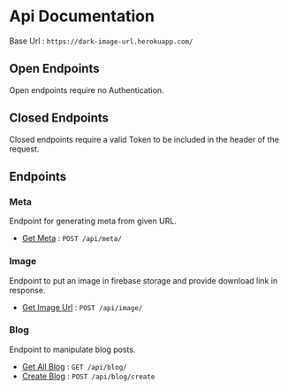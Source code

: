 # Api Documentation

Base Url : `https://dark-image-url.herokuapp.com/`

## Open Endpoints

Open endpoints require no Authentication.

## Closed Endpoints

Closed endpoints require a valid Token to be included in the header of the
request.

## Endpoints

### Meta

Endpoint for generating meta from given URL.

- [Get Meta](meta/meta.md) : `POST /api/meta/`

### Image

Endpoint to put an image in firebase storage and provide download link in response.

- [Get Image Url](image/image.md) : `POST /api/image/`

### Blog

Endpoint to manipulate blog posts.

- [Get All Blog](blog/get_blogs.md) : `GET /api/blog/`
- [Create Blog](blog/create_blog.md) : `POST /api/blog/create`
